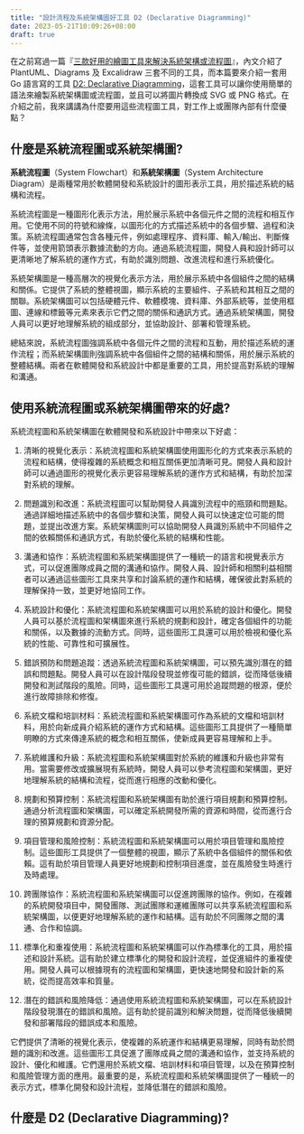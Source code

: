 ```yaml
---
title: "設計流程及系統架構圖好工具 D2 (Declarative Diagramming)"
date: 2023-05-21T10:09:26+08:00
draft: true
---
```


在之前寫過一篇『[三款好用的繪圖工具來解決系統架構或流程圖][1]』，內文介紹了 PlantUML、Diagrams 及 Excalidraw 三套不同的工具，而本篇要來介紹一套用 Go 語言寫的工具 [D2: Declarative Diagramming][2]，這套工具可以讓你使用簡單的語法來繪製系統架構圖或流程圖，並且可以將圖片轉換成 SVG 或 PNG 格式。在介紹之前，我來講講為什麼要用這些流程圖工具，對工作上或團隊內部有什麼優點？

[1]:https://blog.wu-boy.com/2022/09/three-tools-design-system-architecture-and-flow/
[2]:https://d2lang.com/

## 什麼是系統流程圖或系統架構圖?

**系統流程圖**（System Flowchart）和**系統架構圖**（System Architecture Diagram）是兩種常用於軟體開發和系統設計的圖形表示工具，用於描述系統的結構和流程。

系統流程圖是一種圖形化表示方法，用於展示系統中各個元件之間的流程和相互作用。它使用不同的符號和線條，以圖形化的方式描述系統中的各個步驟、過程和決策。系統流程圖通常包含各種元件，例如處理程序、資料庫、輸入/輸出、判斷條件等，並使用箭頭表示數據流動的方向。通過系統流程圖，開發人員和設計師可以更清晰地了解系統的運作方式，有助於識別問題、改進流程和進行系統優化。

系統架構圖是一種高層次的視覺化表示方法，用於展示系統中各個組件之間的結構和關係。它提供了系統的整體視圖，顯示系統的主要組件、子系統和其相互之間的關聯。系統架構圖可以包括硬體元件、軟體模塊、資料庫、外部系統等，並使用框圖、連線和標籤等元素來表示它們之間的關係和通訊方式。通過系統架構圖，開發人員可以更好地理解系統的組成部分，並協助設計、部署和管理系統。

總結來說，系統流程圖強調系統中各個元件之間的流程和互動，用於描述系統的運作流程；而系統架構圖則強調系統中各個組件之間的結構和關係，用於展示系統的整體結構。兩者在軟體開發和系統設計中都是重要的工具，用於提高對系統的理解和溝通。

## 使用系統流程圖或系統架構圖帶來的好處?

系統流程圖和系統架構圖在軟體開發和系統設計中帶來以下好處：

1. 清晰的視覺化表示：系統流程圖和系統架構圖使用圖形化的方式來表示系統的流程和結構，使得複雜的系統概念和相互關係更加清晰可見。開發人員和設計師可以通過圖形的視覺化表示更容易理解系統的運作方式和結構，有助於加深對系統的理解。

2. 問題識別和改進：系統流程圖可以幫助開發人員識別流程中的瓶頸和問題點。通過詳細地描述系統中的各個步驟和決策，開發人員可以快速定位可能的問題，並提出改進方案。系統架構圖則可以協助開發人員識別系統中不同組件之間的依賴關係和通訊方式，有助於優化系統的結構和性能。

3. 溝通和協作：系統流程圖和系統架構圖提供了一種統一的語言和視覺表示方式，可以促進團隊成員之間的溝通和協作。開發人員、設計師和相關利益相關者可以通過這些圖形工具來共享和討論系統的運作和結構，確保彼此對系統的理解保持一致，並更好地協同工作。

4. 系統設計和優化：系統流程圖和系統架構圖可以用於系統的設計和優化。開發人員可以基於流程圖和架構圖來進行系統的規劃和設計，確定各個組件的功能和關係，以及數據的流動方式。同時，這些圖形工具還可以用於檢視和優化系統的性能、可靠性和可擴展性。

5. 錯誤預防和問題追蹤：透過系統流程圖和系統架構圖，可以預先識別潛在的錯誤和問題點。開發人員可以在設計階段發現並修復可能的錯誤，從而降低後續開發和測試階段的風險。同時，這些圖形工具還可用於追蹤問題的根源，便於進行故障排除和修復。

6. 系統文檔和培訓材料：系統流程圖和系統架構圖可作為系統的文檔和培訓材料，用於向新成員介紹系統的運作方式和結構。這些圖形工具提供了一種簡單明瞭的方式來傳達系統的概念和相互關係，使新成員更容易理解和上手。

7. 系統維護和升級：系統流程圖和系統架構圖對於系統的維護和升級也非常有用。當需要修改或擴展現有系統時，開發人員可以參考流程圖和架構圖，更好地理解系統的結構和流程，從而進行相應的改動和優化。

8. 規劃和預算控制：系統流程圖和系統架構圖有助於進行項目規劃和預算控制。通過分析流程圖和架構圖，可以確定系統開發所需的資源和時間，從而進行合理的預算規劃和資源分配。

9. 項目管理和風險控制：系統流程圖和系統架構圖可以用於項目管理和風險控制。這些圖形工具提供了一個整體的視圖，顯示了系統中各個組件的關係和依賴。這有助於項目管理人員更好地規劃和控制項目進度，並在風險發生時進行及時處理。

10. 跨團隊協作：系統流程圖和系統架構圖可以促進跨團隊的協作。例如，在複雜的系統開發項目中，開發團隊、測試團隊和運維團隊可以共享系統流程圖和系統架構圖，以便更好地理解系統的運作和結構。這有助於不同團隊之間的溝通、合作和協調。

11. 標準化和重複使用：系統流程圖和系統架構圖可以作為標準化的工具，用於描述和設計系統。這有助於建立標準化的開發和設計流程，並促進組件的重複使用。開發人員可以根據現有的流程圖和架構圖，更快速地開發和設計新的系統，從而提高效率和質量。

12. 潛在的錯誤和風險降低：通過使用系統流程圖和系統架構圖，可以在系統設計階段發現潛在的錯誤和風險。這有助於提前識別和解決問題，從而降低後續開發和部署階段的錯誤成本和風險。

它們提供了清晰的視覺化表示，使複雜的系統運作和結構更易理解，同時有助於問題的識別和改進。這些圖形工具促進了團隊成員之間的溝通和協作，並支持系統的設計、優化和維護。它們還用於系統文檔、培訓材料和項目管理，以及在預算控制和風險管理方面的應用。最重要的是，系統流程圖和系統架構圖提供了一種統一的表示方式，標準化開發和設計流程，並降低潛在的錯誤和風險。

## 什麼是 D2 (Declarative Diagramming)?
